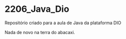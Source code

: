 # 2206_Java_Dio
Repositório criado para a aula de Java da plataforma DIO

Nada de novo na terra do abacaxi.
